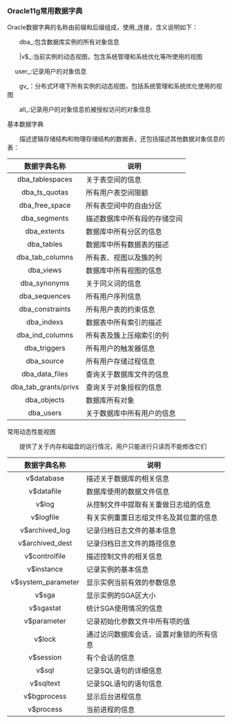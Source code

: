 ### Oracle11g常用数据字典

Oracle数据字典的名称由前缀和后缀组成，使用_连接，含义说明如下：

　　dba_:包含数据库实例的所有对象信息

　　|v$_:当前实例的动态视图，包含系统管理和系统优化等所使用的视图

　   user_:记录用户的对象信息

　　gv_：分布式环境下所有实例的动态视图，包括系统管理和系统优化使用的视图

　　all_:记录用户的对象信息机被授权访问的对象信息  



基本数据字典

　　描述逻辑存储结构和物理存储结构的数据表，还包括描述其他数据对象信息的表：

|数据字典名称　| 	说明　
|:----:|----|
|dba_tablespaces 	|关于表空间的信息|
|dba_ts_quotas 	|所有用户表空间限额|
|dba_free_space 	|所有表空间中的自由分区|
|dba_segments　　 |	描述数据库中所有段的存储空间|
|dba_extents 	|数据库中所有分区的信息|
|dba_tables |	数据库中所有数据表的描述|
|dba_tab_columns 	|所有表、视图以及簇的列|
|dba_views |	数据库中所有视图的信息|
|dba_synonyms |	关于同义词的信息|
|dba_sequences 	|所有用户序列信息|
|dba_constraints 	|所有用户表的约束信息|
|dba_indexs |	数据表中所有索引的描述|
|dba_ind_columns |	所有表及簇上压缩索引的列|
|dba_triggers 	|所有用户的触发器信息|
|dba_source |	所有用户存储过程信息|
|dba_data_files |	查询关于数据库文件的信息|
|dba_tab_grants/privs| 	查询关于对象授权的信息|
|dba_objects |	数据库所有对象|
|dba_users |	关于数据库中所有用户的信息|



常用动态性能视图

　　提供了关于内存和磁盘的运行情况，用户只能进行只读而不能修改它们

|数据字典名称　　| 	说明|
|:----:|----|
|v$database |	描述关于数据库的相关信息|
|v$datafile |	数据库使用的数据文件信息|
|v$log 	|从控制文件中提取有关重做日志组的信息|
|v$logfile |	有关实例重置日志组文件名及其位置的信息|
|v$archived_log |	记录归档日志文件的基本信息|
|v$archived_dest |	记录归档日志文件的路径信息|
|v$controlfile |	描述控制文件的相关信息|
|v$instance 	|记录实例的基本信息|
|v$system_parameter |	显示实例当前有效的参数信息|
|v$sga 	|显示实例的SGA区大小
|v$sgastat 	|统计SGA使用情况的信息|
|v$parameter　　 |	记录初始化参数文件中所有项的值|
|v$lock 	|通过访问数据库会话，设置对象锁的所有信息|
|v$session 	|有个会话的信息|
|v$sql 	|记录SQL语句的详细信息|
|v$sqltext |	记录SQL语句的语句信息|
|v$bgprocess |	显示后台进程信息|
|v$process 	|当前进程的信息|
